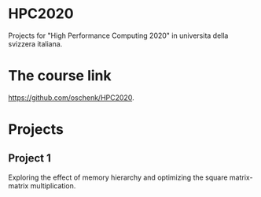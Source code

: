 # HPC2020
Projects for "High Performance Computing 2020" in universita della svizzera italiana.

# The course link
https://github.com/oschenk/HPC2020.

# Projects
## Project 1
Exploring the effect of memory hierarchy and optimizing the square matrix-matrix multiplication.
